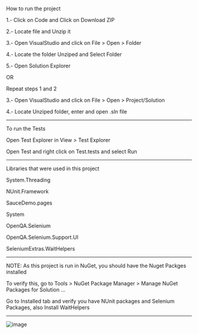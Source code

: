 How to run the project

1.- Click on Code and Click on Download ZIP

2.- Locate file and Unzip it

3.- Open VisualStudio and click on File > Open > Folder

4.- Locate the folder Unziped and Select Folder

5.- Open Solution Explorer

OR

Repeat steps 1 and 2

3.- Open VisualStudio and click on File > Open > Project/Solution

4.- Locate Unziped folder, enter and open .sln file

---------------------------------------------------------------------

To run the Tests

Open Test Explorer in View > Test Explorer

Open Test and right click on Test.tests and select Run

----------------------------------------------------------------------

Libraries that were used in this project

System.Threading

NUnit.Framework

SauceDemo.pages

System

OpenQA.Selenium

OpenQA.Selenium.Support.UI

SeleniumExtras.WaitHelpers

------------------------------------------------------------------------------------

NOTE: As this project is run in NuGet, you should have the Nuget Packges installed

To verify this, go to Tools > NuGet Package Manager > Manage NuGet Packages for Solution ...

Go to Installed tab and verify you have NUnit packages and Selenium Packages, also Install WaitHelpers 

------------------------------------------------------------------------------------------

![image](https://user-images.githubusercontent.com/48531738/158274631-182ff7ed-3b0d-4e61-8fc0-1f2416d573d8.png)
